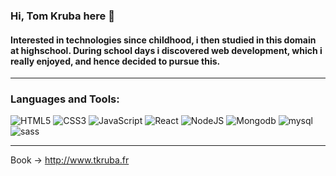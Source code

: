 ### Hi, Tom Kruba here 👋

#### Interested in technologies since childhood, i then studied in this domain at highschool. During school days i discovered web development, which i really enjoyed, and hence decided to pursue this.

-------

### Languages and Tools:
![HTML5](https://icongr.am/devicon/html5-original.svg?size=32&color=currentColor) ![CSS3](https://icongr.am/devicon/css3-original.svg?size=32&color=currentColor) ![JavaScript](https://icongr.am/devicon/javascript-original.svg?size=32&color=currentColor) ![React](https://icongr.am/devicon/react-original.svg?size=32&color=currentColor) ![NodeJS](https://icongr.am/devicon/nodejs-original.svg?size=32&color=currentColor) ![Mongodb](https://icongr.am/devicon/mongodb-original.svg?size=32&color=currentColor) ![mysql](https://icongr.am/devicon/mysql-original.svg?size=32&color=currentColor) ![sass](https://icongr.am/devicon/sass-original.svg?size=32&color=currentColor) 

-------

Book → http://www.tkruba.fr
<!--
**tkruba/tkruba** is a ✨ _special_ ✨ repository because its `README.md` (this file) appears on your GitHub profile.

Here are some ideas to get you started:

- 🔭 I’m currently working on ...
- 🌱 I’m currently learning ...
- 👯 I’m looking to collaborate on ...
- 🤔 I’m looking for help with ...
- 💬 Ask me about ...
- 📫 How to reach me: ...
- 😄 Pronouns: ...
- ⚡ Fun fact: ...
-->
